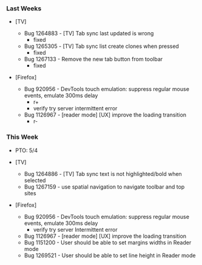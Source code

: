 
### Last Weeks ###
* [TV]
    - Bug 1264883 - [TV] Tab sync last updated is wrong
        + fixed
    - Bug 1265305 - [TV] Tab sync list create clones when pressed
        + fixed
    - Bug 1267133 - Remove the new tab button from toolbar
        + fixed

* [Firefox]
    - Bug 920956 - DevTools touch emulation: suppress regular mouse events, emulate
      300ms delay
        + r+
        + verify try server intermittent error
    - Bug 1126967 - [reader mode] [UX] improve the loading transition
        + r-

### This Week ###
* PTO: 5/4
* [TV]
    - Bug 1264886 - [TV] Tab sync text is not highlighted/bold when selected
    - Bug 1267159 - use spatial navigation to navigate toolbar and top sites

* [Firefox]
    - Bug 920956 - DevTools touch emulation: suppress regular mouse events, emulate
      300ms delay
        + verify try server Intermittent error
    - Bug 1126967 - [reader mode] [UX] improve the loading transition
    - Bug 1151200 - User should be able to set margins widths in Reader mode
    - Bug 1269521 - User should be able to set line height in Reader mode
